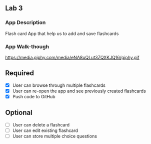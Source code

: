 ## Lab 3

### App Description
Flash card App that help us to add and save flashcards

### App Walk-though
<https://media.giphy.com/media/eNA8uQLut3ZQXKJQ16/giphy.gif>


## Required
- [X] User can browse through multiple flashcards
- [X] User can re-open the app and see previously created flashcards
- [X] Push code to GitHub
## Optional
- [ ] User can delete a flashcard
- [ ] User can edit existing flashcard
- [ ] User can store multiple choice questions

